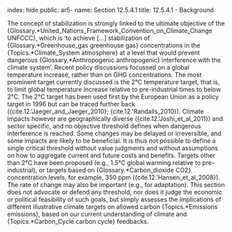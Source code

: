 index: hide
public: ar5-
name: Section 12.5.4.1
title: 12.5.4.1 - Background

The concept of stabilization is strongly linked to the ultimate objective of the {Glossary.*United_Nations_Framework_Convention_on_Climate_Change UNFCCC}, which is ‘to achieve [...] stabilization of {Glossary.*Greenhouse_gas greenhouse gas} concentrations in the {Topics.*Climate_System atmosphere} at a level that would prevent dangerous {Glossary.*Anthropogenic anthropogenic} interference with the climate system’. Recent policy discussions focussed on a global temperature increase, rather than on GHG concentrations. The most prominent target currently discussed is the 2°C temperature target, that is, to limit global temperature increase relative to pre-industrial times to below 2°C. The 2°C target has been used first by the European Union as a policy target in 1996 but can be traced further back ({cite.12.'Jaeger_and_Jaeger_2010}; {cite.12.'Randalls_2010}). Climate impacts however are geographically diverse ({cite.12.'Joshi_et_al_2011}) and sector specific, and no objective threshold defines when dangerous interference is reached. Some changes may be delayed or irreversible, and some impacts are likely to be beneficial. It is thus not possible to define a single critical threshold without value judgments and without assumptions on how to aggregate current and future costs and benefits. Targets other than 2°C have been proposed (e.g., 1.5°C global warming relative to pre-industrial), or targets based on {Glossary.*Carbon_dioxide CO2} concentration levels, for example, 350 ppm ({cite.12.'Hansen_et_al_2008}). The rate of change may also be important (e.g., for adaptation). This section does not advocate or defend any threshold, nor does it judge the economic or political feasibility of such goals, but simply assesses the implications of different illustrative climate targets on allowed carbon {Topics.*Emissions emissions}, based on our current understanding of climate and {Topics.*Carbon_Cycle carbon cycle} feedbacks.

